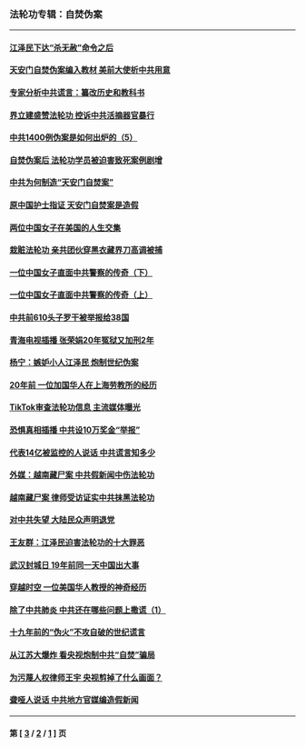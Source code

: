 ### 法轮功专辑：自焚伪案
---
#### [江泽民下达“杀无赦”命令之后](../../pages/nf5562/n13878084.md?12310430) 
#### [天安门自焚伪案编入教材 美前大使析中共用意](../../pages/nf5562/n13791932.md?12310430) 
#### [专家分析中共谎言：纂改历史和教科书](../../pages/nf5562/n13781542.md?12310430) 
#### [界立建盛赞法轮功 控诉中共活摘器官暴行](../../pages/nf5562/n13781971.md?12310430) 
#### [中共1400例伪案是如何出炉的（5）](../../pages/nf5562/n13226831.md?12310430) 
#### [自焚伪案后 法轮功学员被迫害致死案例剧增](../../pages/nf5562/n13190600.md?12310430) 
#### [中共为何制造“天安门自焚案”](../../pages/nf5562/n13183270.md?12310430) 
#### [原中国护士指证 天安门自焚案是造假](../../pages/nf5562/n13172289.md?12310430) 
#### [两位中国女子在美国的人生交集](../../pages/nf5562/n13156138.md?12310430) 
#### [栽赃法轮功 亲共团伙穿黑衣藏界刀高调被捕](../../pages/nf5562/n13073780.md?12310430) 
#### [一位中国女子直面中共警察的传奇（下）](../../pages/nf5562/n12989706.md?12310430) 
#### [一位中国女子直面中共警察的传奇（上）](../../pages/nf5562/n12985072.md?12310430) 
#### [中共前610头子罗干被举报给38国](../../pages/nf5562/n12975419.md?12310430) 
#### [青海电视插播 张荣娟20年冤狱又加刑2年](../../pages/nf5562/n12738166.md?12310430) 
#### [杨宁：嫉妒小人江泽民 炮制世纪伪案](../../pages/nf5562/n12724108.md?12310430) 
#### [20年前 一位加国华人在上海劳教所的经历](../../pages/nf5562/n12707932.md?12310430) 
#### [TikTok审查法轮功信息 主流媒体曝光](../../pages/nf5562/n12362336.md?12310430) 
#### [恐惧真相插播 中共设10万奖金“举报”](../../pages/nf5562/n12306396.md?12310430) 
#### [代表14亿被监控的人说话 中共谎言知多少](../../pages/nf5562/n12297484.md?12310430) 
#### [外媒：越南藏尸案 中共假新闻中伤法轮功](../../pages/nf5562/n12264411.md?12310430) 
#### [越南藏尸案 律师受访证实中共抹黑法轮功](../../pages/nf5562/n12261878.md?12310430) 
#### [对中共失望 大陆民众声明退党](../../pages/nf5562/n12187315.md?12310430) 
#### [王友群：江泽民迫害法轮功的十大罪恶](../../pages/nf5562/n12169074.md?12310430) 
#### [武汉封城日 19年前同一天中国出大事](../../pages/nf5562/n12150901.md?12310430) 
#### [穿越时空  一位美国华人教授的神奇经历](../../pages/nf5562/n12097460.md?12310430) 
#### [除了中共肺炎 中共还在哪些问题上撒谎（1）](../../pages/nf5562/n11955770.md?12310430) 
#### [十九年前的“伪火”不攻自破的世纪谎言](../../pages/nf5562/n11813238.md?12310430) 
#### [从江苏大爆炸 看央视炮制中共“自焚”骗局](../../pages/nf5562/n11140275.md?12310430) 
#### [为污蔑人权律师王宇 央视剪掉了什么画面？](../../pages/nf5562/n11130142.md?12310430) 
#### [聋哑人说话 中共地方官媒编造假新闻](../../pages/nf5562/n11006067.md?12310430) 

---
#### 第 [ [3](./3.md?12310430) / [2](./2.md?12310430) / [1](./1.md?12310430) ] 页
